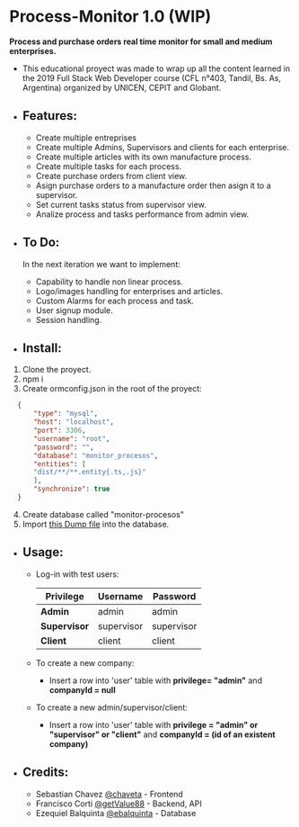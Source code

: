 # Process-Monitor 1.0 (WIP)
**Process and purchase orders real time monitor for small and medium enterprises.**

- This educational proyect was made to wrap up all the content learned in the 2019 Full Stack Web Developer course (CFL n°403, Tandil, Bs. As, Argentina) organized by UNICEN, CEPIT and Globant.

- ## Features:
  - Create multiple entreprises
  - Create multiple Admins, Supervisors and clients for each enterprise.
  - Create multiple articles with its own manufacture process.
  - Create multiple tasks for each process.
  - Create purchase orders from client view.
  - Asign purchase orders to a manufacture order then asign it to a supervisor.
  - Set current tasks status from supervisor view.
  - Analize process and tasks performance from admin view.

- ## To Do:
  In the next iteration we want to implement:
    - Capability to handle non linear process.
    - Logo/images handling for enterprises and articles.
    - Custom Alarms for each process and task.
    - User signup module.
    - Session handling.

- ## Install: 
1. Clone the proyect.
2. npm i
3. Create ormconfig.json in the root of the proyect:
  ```json       
    {
        "type": "mysql",
        "host": "localhost",
        "port": 3306,
        "username": "root",
        "password": "",
        "database": "monitor_procesos",
        "entities": [
        "dist/**/**.entity{.ts,.js}"
        ],
        "synchronize": true
    }
  ```
4. Create database called "monitor-procesos"
5. Import [this Dump file]() into the database. 

- ## Usage:
  - Log-in with test users: 
 
    Privilege      | Username   | Password
    ----------     | ---------  | --------
    **Admin**      | admin      | admin
    **Supervisor** | supervisor | supervisor
    **Client**     | client     | client

  - To create a new company:
    - Insert a row into 'user' table with **privilege= "admin"**  and **companyId = null**

  - To create a new admin/supervisor/client:
    - Insert a row into 'user' table with **privilege = "admin" or "supervisor" or "client"** and **companyId = (id of an existent company)**

- ## Credits:

  - Sebastian Chavez [@chaveta](https://github.com/chaveta) - Frontend
  - Francisco Corti  [@getValue88](https://github.com/getValue88) - Backend, API
  - Ezequiel Balquinta [@ebalquinta](https://github.com/ebalquinta) - Database